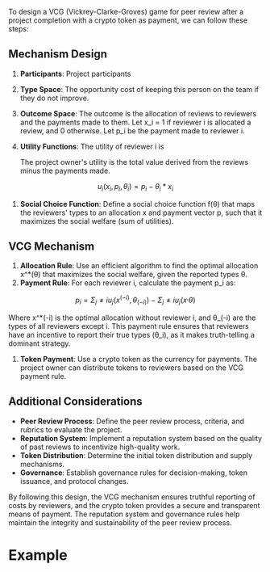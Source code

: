 To design a VCG (Vickrey-Clarke-Groves) game for peer review after a project completion with a crypto token as payment, we can follow these steps:

## **Mechanism Design**

1. **Participants**: Project participants
2. **Type Space**: The opportunity cost of keeping this person on the team if they do not improve.
3. **Outcome Space**: The outcome is the allocation of reviews to reviewers and the payments made to them. Let x_i = 1 if reviewer i is allocated a review, and 0 otherwise. Let p_i be the payment made to reviewer i.

1. **Utility Functions**: The utility of reviewer i is
    
    The project owner's utility is the total value derived from the reviews minus the payments made.
    

$$u_i(x_i, p_i, θ_i) = p_i - θ_i * x_i$$

1. **Social Choice Function**: Define a social choice function f(θ) that maps the reviewers' types to an allocation x and payment vector p, such that it maximizes the social welfare (sum of utilities).

## **VCG Mechanism**

1. **Allocation Rule**: Use an efficient algorithm to find the optimal allocation x^*(θ) that maximizes the social welfare, given the reported types θ.
2. **Payment Rule**: For each reviewer i, calculate the payment p_i as:

$$p_i = Σ_j≠i u_j(x^  
(-i), θ_(-i)) - Σ_j≠i u_j(x^, θ)$$

Where x^*(-i) is the optimal allocation without reviewer i, and θ_(-i) are the types of all reviewers except i. This payment rule ensures that reviewers have an incentive to report their true types (θ_i), as it makes truth-telling a dominant strategy.

1. **Token Payment**: Use a crypto token as the currency for payments. The project owner can distribute tokens to reviewers based on the VCG payment rule.

## **Additional Considerations**

- **Peer Review Process**: Define the peer review process, criteria, and rubrics to evaluate the project.
- **Reputation System**: Implement a reputation system based on the quality of past reviews to incentivize high-quality work.
- **Token Distribution**: Determine the initial token distribution and supply mechanisms.
- **Governance**: Establish governance rules for decision-making, token issuance, and protocol changes.

By following this design, the VCG mechanism ensures truthful reporting of costs by reviewers, and the crypto token provides a secure and transparent means of payment. The reputation system and governance rules help maintain the integrity and sustainability of the peer review process.

# **Example**